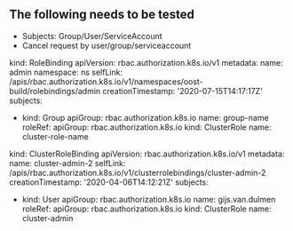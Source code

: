 ## The following needs to be tested

- Subjects: Group/User/ServiceAccount
- Cancel request by user/group/serviceaccount

kind: RoleBinding
apiVersion: rbac.authorization.k8s.io/v1
metadata:
  name: admin
  namespace: ns
  selfLink: /apis/rbac.authorization.k8s.io/v1/namespaces/oost-build/rolebindings/admin
  creationTimestamp: '2020-07-15T14:17:17Z'
subjects:
  - kind: Group
    apiGroup: rbac.authorization.k8s.io
    name: group-name
roleRef:
  apiGroup: rbac.authorization.k8s.io
  kind: ClusterRole
  name: cluster-role-name

kind: ClusterRoleBinding
apiVersion: rbac.authorization.k8s.io/v1
metadata:
  name: cluster-admin-2
  selfLink: /apis/rbac.authorization.k8s.io/v1/clusterrolebindings/cluster-admin-2
  creationTimestamp: '2020-04-06T14:12:21Z'
subjects:
  - kind: User
    apiGroup: rbac.authorization.k8s.io
    name: gijs.van.dulmen
roleRef:
  apiGroup: rbac.authorization.k8s.io
  kind: ClusterRole
  name: cluster-admin

